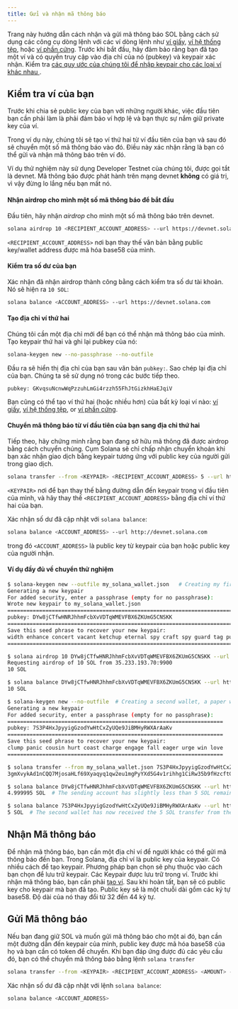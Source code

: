 ```yaml
---
title: Gửi và nhận mã thông báo
---
```


Trang này hướng dẫn cách nhận và gửi mã thông báo SOL bằng cách sử dụng các công cụ dòng lệnh với các ví dòng lệnh như [ví giấy](../wallet-guide/paper-wallet.md), [ví hệ thống tệp](../wallet-guide/file-system-wallet.md), hoặc [ví phần cứng](../wallet-guide/hardware-wallets.md). Trước khi bắt đầu, hãy đảm bảo rằng bạn đã tạo một ví và có quyền truy cập vào địa chỉ của nó (pubkey) và keypair xác nhận. Kiểm tra [ các quy ước của chúng tôi để nhập keypair cho các loại ví khác nhau ](../cli/conventions.md#keypair-conventions).

## Kiểm tra ví của bạn

Trước khi chia sẻ public key của bạn với những người khác, việc đầu tiên bạn cần phải làm là phải đảm bảo ví hợp lệ và bạn thực sự nắm giữ private key của ví.

Trong ví dụ này, chúng tôi sẽ tạo ví thứ hai từ ví đầu tiên của bạn và sau đó sẽ chuyển một số mã thông báo vào đó. Điều này xác nhận rằng là bạn có thể gửi và nhận mã thông báo trên ví đó.

Ví dụ thử nghiệm này sử dụng Developer Testnet của chúng tôi, được gọi tắt là devnet. Mã thông báo được phát hành trên mạng devnet **không** có giá trị, vì vậy đừng lo lắng nếu bạn mất nó.

#### Nhận airdrop cho mình một số mã thông báo để bắt đầu

Đầu tiên, hãy nhận _airdrop_ cho mình một số mã thông báo trên devnet.

```bash
solana airdrop 10 <RECIPIENT_ACCOUNT_ADDRESS> --url https://devnet.solana.com
```

`<RECIPIENT_ACCOUNT_ADDRESS>` nơi bạn thay thế văn bản bằng public key/wallet address được mã hóa base58 của mình.

#### Kiểm tra số dư của bạn

Xác nhận đã nhận airdrop thành công bằng cách kiểm tra số dư tài khoản. Nó sẽ hiện ra `10 SOL`:

```bash
solana balance <ACCOUNT_ADDRESS> --url https://devnet.solana.com
```

#### Tạo địa chỉ ví thứ hai

Chúng tôi cần một địa chỉ mới để bạn có thể nhận mã thông báo của mình. Tạo keypair thứ hai và ghi lại pubkey của nó:

```bash
solana-keygen new --no-passphrase --no-outfile
```

Đầu ra sẽ hiển thị địa chỉ của bạn sau văn bản `pubkey:`. Sao chép lại địa chỉ của bạn. Chúng ta sẽ sử dụng nó trong các bước tiếp theo.

```text
pubkey: GKvqsuNcnwWqPzzuhLmGi4rzzh55FhJtGizkhHaEJqiV
```

Bạn cũng có thể tạo ví thứ hai (hoặc nhiều hơn) của bất kỳ loại ví nào: [ví giấy](../wallet-guide/paper-wallet#creating-multiple-paper-wallet-addresses), [ví hệ thống tệp](../wallet-guide/file-system-wallet.md#creating-multiple-file-system-wallet-addresses), or [ví phần cứng](../wallet-guide/hardware-wallets.md#multiple-addresses-on-a-single-hardware-wallet).

#### Chuyển mã thông báo từ ví đầu tiên của bạn sang địa chỉ thứ hai

Tiếp theo, hãy chứng minh rằng bạn đang sở hữu mã thông đã được airdrop bằng cách chuyển chúng. Cụm Solana sẽ chỉ chấp nhận chuyển khoản khi bạn xác nhận giao dịch bằng keypair tương ứng với public key của người gửi trong giao dịch.

```bash
solana transfer --from <KEYPAIR> <RECIPIENT_ACCOUNT_ADDRESS> 5 --url https://devnet.solana.com --fee-payer <KEYPAIR>
```

`<KEYPAIR>` nơi để bạn thay thế bằng đường dẫn đến keypair trong ví đầu tiên của mình, và hãy thay thế `<RECIPIENT_ACCOUNT_ADDRESS>` bằng địa chỉ ví thứ hai của bạn.

Xác nhận số dư đã cập nhật với `solana balance`:

```bash
solana balance <ACCOUNT_ADDRESS> --url http://devnet.solana.com
```

trong đó `<ACCOUNT_ADDRESS>` là public key từ keypair của bạn hoặc public key của người nhận.

#### Ví dụ đầy đủ về chuyển thử nghiệm

```bash
$ solana-keygen new --outfile my_solana_wallet.json   # Creating my first wallet, a file system wallet
Generating a new keypair
For added security, enter a passphrase (empty for no passphrase):
Wrote new keypair to my_solana_wallet.json
==========================================================================
pubkey: DYw8jCTfwHNRJhhmFcbXvVDTqWMEVFBX6ZKUmG5CNSKK                          # Here is the address of the first wallet
==========================================================================
Save this seed phrase to recover your new keypair:
width enhance concert vacant ketchup eternal spy craft spy guard tag punch    # If this was a real wallet, never share these words on the internet like this!
==========================================================================

$ solana airdrop 10 DYw8jCTfwHNRJhhmFcbXvVDTqWMEVFBX6ZKUmG5CNSKK --url https://devnet.solana.com  # Airdropping 10 SOL to my wallet's address/pubkey
Requesting airdrop of 10 SOL from 35.233.193.70:9900
10 SOL

$ solana balance DYw8jCTfwHNRJhhmFcbXvVDTqWMEVFBX6ZKUmG5CNSKK --url https://devnet.solana.com # Check the address's balance
10 SOL

$ solana-keygen new --no-outfile  # Creating a second wallet, a paper wallet
Generating a new keypair
For added security, enter a passphrase (empty for no passphrase):
====================================================================
pubkey: 7S3P4HxJpyyigGzodYwHtCxZyUQe9JiBMHyRWXArAaKv                   # Here is the address of the second, paper, wallet.
====================================================================
Save this seed phrase to recover your new keypair:
clump panic cousin hurt coast charge engage fall eager urge win love   # If this was a real wallet, never share these words on the internet like this!
====================================================================

$ solana transfer --from my_solana_wallet.json 7S3P4HxJpyyigGzodYwHtCxZyUQe9JiBMHyRWXArAaKv 5 --url https://devnet.solana.com --fee-payer my_solana_wallet.json  # Transferring tokens to the public address of the paper wallet
3gmXvykAd1nCQQ7MjosaHLf69Xyaqyq1qw2eu1mgPyYXd5G4v1rihhg1CiRw35b9fHzcftGKKEu4mbUeXY2pEX2z  # This is the transaction signature

$ solana balance DYw8jCTfwHNRJhhmFcbXvVDTqWMEVFBX6ZKUmG5CNSKK --url https://devnet.solana.com
4.999995 SOL  # The sending account has slightly less than 5 SOL remaining due to the 0.000005 SOL transaction fee payment

$ solana balance 7S3P4HxJpyyigGzodYwHtCxZyUQe9JiBMHyRWXArAaKv --url https://devnet.solana.com
5 SOL  # The second wallet has now received the 5 SOL transfer from the first wallet

```

## Nhận Mã thông báo

Để nhận mã thông báo, bạn cần một địa chỉ ví để người khác có thể gửi mã thông báo đến bạn. Trong Solana, địa chỉ ví là public key của keypair. Có nhiều cách để tạo keypair. Phương pháp bạn chọn sẽ phụ thuộc vào cách bạn chọn để lưu trữ keypair. Các Keypair được lưu trữ trong ví. Trước khi nhận mã thông báo, bạn cần phải [tạo ví](../wallet-guide/cli.md). Sau khi hoàn tất, bạn sẽ có public key cho keypair mà bạn đã tạo. Public key sẽ là một chuỗi dài gồm các ký tự base58. Độ dài của nó thay đổi từ 32 đến 44 ký tự.

## Gửi Mã thông báo

Nếu bạn đang giữ SOL và muốn gửi mã thông báo cho một ai đó, bạn cần một đường dẫn đến keypair của mình, public key được mã hóa base58 của họ và bạn cần có token để chuyển. Khi bạn đáp ứng được đủ các yêu cầu đó, bạn có thể chuyển mã thông báo bằng lệnh `solana transfer`

```bash
solana transfer --from <KEYPAIR> <RECIPIENT_ACCOUNT_ADDRESS> <AMOUNT> --fee-payer <KEYPAIR>
```

Xác nhận số dư đã cập nhật với lệnh `solana balance`:

```bash
solana balance <ACCOUNT_ADDRESS>
```
